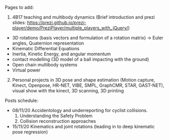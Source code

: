 
Pages to add: 

1. 4B17 teaching and multibody dynamics (Brief introduction and prezi slides: https://prezi.github.io/prezi-player/demo/PreziPlayer/multiple_players_with_jQuery/)
  - 3D rotations (basis vectors and formulation of a rotation matrix) -> Euler angles, Quaternion representation
  - Kinematic Differential Equations
  - Inertia, Kinetic Energy, and angular momentum
  - contact modelling (3D model of a ball impacting with the ground)
  - Open chain multibody systems
  - Virtual power
  
2. Personal projects in 3D pose and shape estimation (Motion capture, Kinect, Openpose, HR-NET, VIBE, SMPL, GraphCMR, STAR, GAST-NET), visual show with the kinect, 3D scanning, 3D printing

Posts schedule:
- 08/11/20 Accidentology and underreporting for cyclist collisions.
  1. Understanding the Safety Problem
  2. Collision reconstruction approaches
- 15/11/20 Kinematics and joint rotations (leading in to deep kinematic pose regression)
